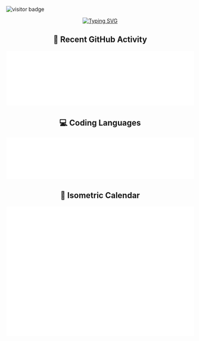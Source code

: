 ![visitor badge](https://visitor-badge.laobi.icu/badge?page_id=jwenjian.visitor-badge)

<p align="center">
  <a href="https://git.io/typing-svg">
    <img src="https://readme-typing-svg.demolab.com?font=Roboto+Mono&size=30&duration=3000&pause=2000&color=F7400A&background=4529FF00&center=true&vCenter=true&width=700&lines=Hi+there!;I+am+Cristian+Esteban+Jimenez+Durango" alt="Typing SVG" />
  </a>
</p>

<h2 align="center">📰 Recent GitHub Activity</h2>
<p align="center">
  <img src="./recent-activity.svg" alt="Recent activity" />
</p>


<h2 align="center">💻 Coding Languages</h2>
<p align="center">
  <img src="./languages.svg" alt="Coding Languages" />
</p>

<h2 align="center">📅 Isometric Calendar</h2>
<p align="center">
  <img src="./isometric-calendar.svg" alt="Isometric calendar" />
</p>


<!--
**CristianEstebanJimenezDurango/CristianEstebanJimenezDurango** is a ✨ _special_ ✨ repository because its `README.md` (this file) appears on your GitHub profile.

Here are some ideas to get you started:

- 🔭 I’m currently working on ...
- 🌱 I’m currently learning ...
- 👯 I’m looking to collaborate on ...
- 🤔 I’m looking for help with ...
- 💬 Ask me about ...
- 📫 How to reach me: ...
- 😄 Pronouns: ...
- ⚡ Fun fact: ...
-->
